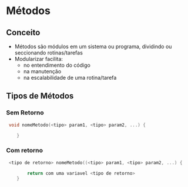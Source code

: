 # Métodos
## Conceito
- Métodos são módulos em um sistema ou programa, dividindo ou seccionando rotinas/tarefas
- Modularizar facilita:
    - no entendimento do código
    - na manutenção
    - na escalabilidade de uma rotina/tarefa
## Tipos de Métodos
### Sem Retorno
```cpp
 void nomeMetodo(<tipo> param1, <tipo> param2, ...) {

    }
```
### Com retorno
```cpp
 <tipo de retorno> nomeMetodo((<tipo> param1, <tipo> param2, ...) {

        return com uma variavel <tipo de retorno>
    }
```
